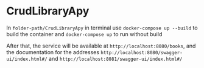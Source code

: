 # CrudLibraryApy

In `folder-path/CrudLibraryApy` in terminal use `docker-compose up --build` to build the container and `docker-compose up` to run without build

After that, the service will be available at `http://localhost:8080/books`, and the documentation for the addresses `http://localhost:8080/swagger-ui/index.html#/` and `http://localhost:8081/swagger-ui/index.html#/`


